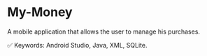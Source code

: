 # My-Money

A mobile application that allows the user to manage his purchases.

✅ Keywords: Android Studio, Java, XML, SQLite.

